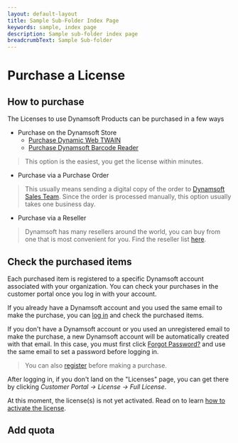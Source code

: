 ```yaml
---
layout: default-layout
title: Sample Sub-Folder Index Page
keywords: sample, index page
description: Sample sub-folder index page
breadcrumbText: Sample Sub-folder
---
```


# Purchase a License

## How to purchase

The Licenses to use Dynamsoft Products can be purchased in a few ways

* Purchase on the Dynamsoft Store
  + [Purchase Dynamic Web TWAIN](https://www.dynamsoft.com/store/dynamic-web-twain/)
  + [Purchase Dynamsoft Barcode Reader](https://www.dynamsoft.com/store/dynamsoft-barcode-reader/)

> This option is the easiest, you get the license within minutes.

* Purchase via a Purchase Order

> This usually means sending a digital copy of the order to [Dynamsoft Sales Team](mailto:sales@dynamsoft.com). Since the order is processed manually, this option usually takes one business day.

* Purchase via a Reseller

> Dynamsoft has many resellers around the world, you can buy from one that is most convenient for you. Find the reseller list [here](https://www.dynamsoft.com/Partner/Resellers.aspx).

## Check the purchased items

Each purchased item is registered to a specific Dynamsoft account associated with your organization. You can check your purchases in the customer portal once you log in with your account.

If you already have a Dynamsoft account and you used the same email to make the purchase, you can [log in](https://www.dynamsoft.com/api-common/Login/Login) and check the purchased items.

If you don't have a Dynamsoft account or you used an unregistered email to make the purchase, a new Dynamsoft account will be automatically created with that email. In this case, you must first click [Forgot Password?](https://www.dynamsoft.com/api-common/Regist/ForgotPassword) and use the same email to set a password before logging in.

> You can also [register](https://www.dynamsoft.com/api-common/Regist/Regist) before making a purchase.

After logging in, if you don't land on the "Licenses" page, you can get there by clicking *Customer Portal -> License -> Full License*.

At this moment, the license(s) is not yet activated. Read on to learn [how to activate the license]({{site.about}}activate.html).

## Add quota